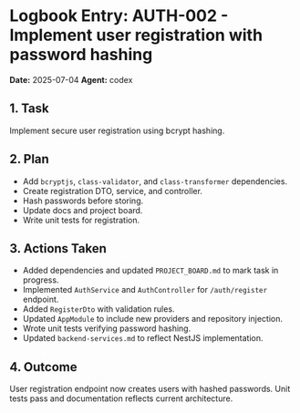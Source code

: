 # Logbook Entry: AUTH-002 - Implement user registration with password hashing

**Date:** 2025-07-04
**Agent:** codex

## 1. Task
Implement secure user registration using bcrypt hashing.

## 2. Plan
- Add `bcryptjs`, `class-validator`, and `class-transformer` dependencies.
- Create registration DTO, service, and controller.
- Hash passwords before storing.
- Update docs and project board.
- Write unit tests for registration.

## 3. Actions Taken
- Added dependencies and updated `PROJECT_BOARD.md` to mark task in progress.
- Implemented `AuthService` and `AuthController` for `/auth/register` endpoint.
- Added `RegisterDto` with validation rules.
- Updated `AppModule` to include new providers and repository injection.
- Wrote unit tests verifying password hashing.
- Updated `backend-services.md` to reflect NestJS implementation.

## 4. Outcome
User registration endpoint now creates users with hashed passwords. Unit tests pass and documentation reflects current architecture.

